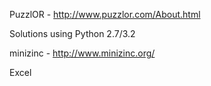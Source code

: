 PuzzlOR - http://www.puzzlor.com/About.html 

Solutions using Python 2.7/3.2 

minizinc - http://www.minizinc.org/

Excel

